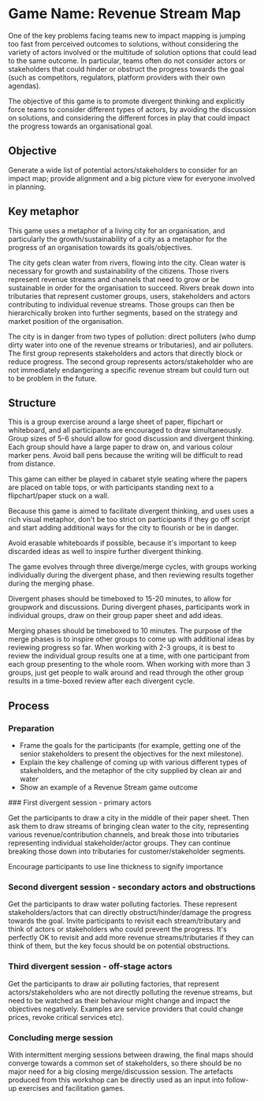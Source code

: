 # Game Name: Revenue Stream Map

One of the key problems facing teams new to impact mapping is jumping too fast from perceived outcomes to solutions, without considering the variety of actors involved or the multitude of solution options that could lead to the same outcome. In particular, teams often do not consider actors or stakeholders that could hinder or obstruct the progress towards the goal (such as competitors, regulators, platform providers with their own agendas). 

The objective of this game is to promote divergent thinking and explicitly force teams to consider different types of actors, by avoiding the discussion on solutions, and considering the different forces in play that could impact the progress towards an organisational goal.

## Objective

Generate a wide list of potential actors/stakeholders to consider for an impact map; provide alignment and a big picture view for everyone involved in planning.

## Key metaphor

This game uses a metaphor of a living city for an organisation, and particularly the growth/sustainability of a city as a metaphor for the progress of an organisation towards its goals/objectives. 

The city gets clean water from rivers, flowing into the city. Clean water is necessary for growth and sustainability of the citizens. Those rivers represent revenue streams and channels that need to grow or be sustainable in order for the organisation to succeed. Rivers break down into tributaries that represent customer groups, users, stakeholders and actors contributing to individual revenue streams. Those groups can then be hierarchically broken into further segments, based on the strategy and market position of the organisation.

The city is in danger from two types of pollution: direct polluters (who dump dirty water into one of the revenue streams or tributaries), and air polluters. The first group represents stakeholders and actors that directly block or reduce progress. The second group represents actors/stakeholder who are not immediately endangering a specific revenue stream but could turn out to be problem in the future.

## Structure

This is a group exercise around a large sheet of paper, flipchart or whiteboard, and all participants are encouraged to draw simultaneously. Group sizes of 5-6 should allow for good discussion and divergent thinking. Each group should have a large paper to draw on, and various colour marker pens. Avoid ball pens because the writing will be difficult to read from distance. 

This game can either be played in cabaret style seating where the papers are placed on table tops, or with participants standing next to a flipchart/paper stuck on a wall.

Because this game is aimed to facilitate divergent thinking, and uses uses a rich visual metaphor, don't be too strict on participants if they go off script and start adding additional ways for the city to flourish or be in danger.

Avoid erasable whiteboards if possible, because it's important to keep discarded ideas as well to inspire further divergent thinking.

The game evolves through three diverge/merge cycles, with groups working individually during the divergent phase, and then reviewing results together during the merging phase.

Divergent phases should be timeboxed to 15-20 minutes, to allow for groupwork and discussions. During divergent phases, participants work in individual groups, draw on their group paper sheet and add ideas.

Merging phases should be timeboxed to 10 minutes. The purpose of the merge phases is to inspire other groups to come up with additional ideas by reviewing progress so far. When working with 2-3 groups, it is best to review the individual group results one at a time, with one participant from each group presenting to the whole room. When working with more than 3 groups, just get people to walk around and read through the other group results in a time-boxed review after each divergent cycle.

## Process

### Preparation

* Frame the goals for the participants (for example, getting one of the senior stakeholders to present the objectives for the next milestone). 
* Explain the key challenge of coming up with various different types of stakeholders, and the metaphor of the city supplied by clean air and water
* Show an example of a Revenue Stream game outcome

### First divergent session - primary actors

Get the participants to draw a city in the middle of their paper sheet. Then ask them to draw streams of bringing clean water to the city, representing various revenue/contribution channels, and break those into tributaries representing individual stakeholder/actor groups. They can continue breaking those down into tributaries for customer/stakeholder segments.

Encourage participants to use line thickness to signify importance

### Second divergent session - secondary actors and obstructions

Get the participants to draw water polluting factories. These represent stakeholders/actors that can directly obstruct/hinder/damage the progress towards the goal. Invite participants to revisit each stream/tributary and think of actors or stakeholders who could prevent the progress. It's perfectly OK to revisit and add more revenue streams/tributaries if they can think of them, but the key focus should be on potential obstructions. 

### Third divergent session - off-stage actors

Get the participants to draw air polluting factories, that represent actors/stakeholders who are not directly polluting the revenue streams, but need to be watched as their behaviour might change and impact the objectives negatively. Examples are service providers that could change prices, revoke critical services etc).

### Concluding merge session

With intermittent merging sessions between drawing, the final maps should converge towards a common set of stakeholders, so there should be no major need for a big closing merge/discussion session. The artefacts produced from this workshop can be directly used as an input into follow-up exercises and facilitation games.

